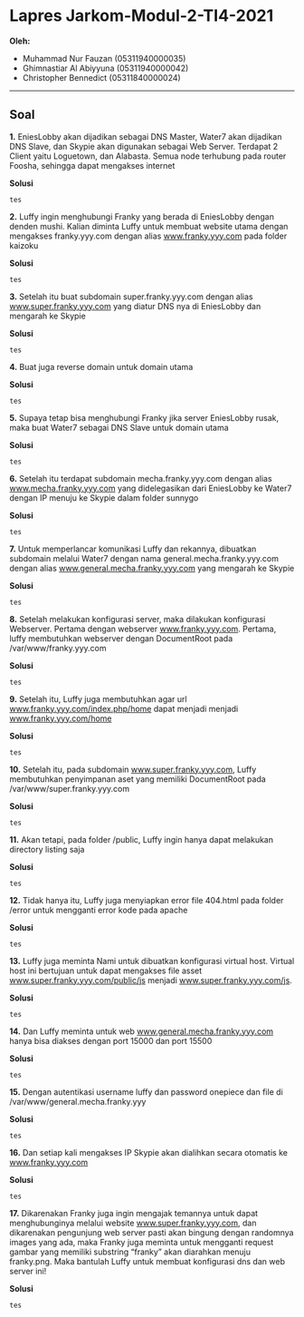 # Lapres Jarkom-Modul-2-TI4-2021

**Oleh:**
  * Muhammad Nur Fauzan (05311940000035)
  * Ghimnastiar Al Abiyyuna (05311940000042)
  * Christopher Bennedict (05311840000024)

---

## **Soal**

**1.** EniesLobby akan dijadikan sebagai DNS Master, Water7 akan dijadikan DNS Slave, dan Skypie akan digunakan sebagai Web Server. Terdapat 2 Client yaitu Loguetown, dan       Alabasta. Semua node terhubung pada router Foosha, sehingga dapat mengakses internet

**Solusi**
```
tes
```


**2.** Luffy ingin menghubungi Franky yang berada di EniesLobby dengan denden mushi. Kalian diminta Luffy untuk membuat website utama dengan mengakses franky.yyy.com dengan alias www.franky.yyy.com pada folder kaizoku

**Solusi**
```
tes
```


**3.** Setelah itu buat subdomain super.franky.yyy.com dengan alias www.super.franky.yyy.com yang diatur DNS nya di EniesLobby dan mengarah ke Skypie

**Solusi**
```
tes
```


**4.** Buat juga reverse domain untuk domain utama

**Solusi**
```
tes
```

**5.** Supaya tetap bisa menghubungi Franky jika server EniesLobby rusak, maka buat Water7 sebagai DNS Slave untuk domain utama

**Solusi**
```
tes
```

**6.** Setelah itu terdapat subdomain mecha.franky.yyy.com dengan alias www.mecha.franky.yyy.com yang didelegasikan dari EniesLobby ke Water7 dengan IP menuju ke Skypie dalam folder sunnygo

**Solusi**
```
tes
```

**7.** Untuk memperlancar komunikasi Luffy dan rekannya, dibuatkan subdomain melalui Water7 dengan nama general.mecha.franky.yyy.com dengan alias www.general.mecha.franky.yyy.com yang mengarah ke Skypie

**Solusi**
```
tes
```

**8.** Setelah melakukan konfigurasi server, maka dilakukan konfigurasi Webserver. Pertama dengan webserver www.franky.yyy.com. Pertama, luffy membutuhkan webserver dengan DocumentRoot pada /var/www/franky.yyy.com

**Solusi**
```
tes
```


**9.** Setelah itu, Luffy juga membutuhkan agar url www.franky.yyy.com/index.php/home dapat menjadi menjadi www.franky.yyy.com/home

**Solusi**
```
tes
```

**10.** Setelah itu, pada subdomain www.super.franky.yyy.com, Luffy membutuhkan penyimpanan aset yang memiliki DocumentRoot pada /var/www/super.franky.yyy.com

**Solusi**
```
tes
```

**11.** Akan tetapi, pada folder /public, Luffy ingin hanya dapat melakukan directory listing saja

**Solusi**
```
tes
```

**12.** Tidak hanya itu, Luffy juga menyiapkan error file 404.html pada folder /error untuk mengganti error kode pada apache

**Solusi**
```
tes
```

**13.** Luffy juga meminta Nami untuk dibuatkan konfigurasi virtual host. Virtual host ini bertujuan untuk dapat mengakses file asset www.super.franky.yyy.com/public/js menjadi www.super.franky.yyy.com/js. 

**Solusi**
```
tes
```

**14.** Dan Luffy meminta untuk web www.general.mecha.franky.yyy.com hanya bisa diakses dengan port 15000 dan port 15500

**Solusi**
```
tes
```

**15.** Dengan autentikasi username luffy dan password onepiece dan file di /var/www/general.mecha.franky.yyy

**Solusi**
```
tes
```


**16.** Dan setiap kali mengakses IP Skypie akan dialihkan secara otomatis ke www.franky.yyy.com

**Solusi**
```
tes
```

**17.** Dikarenakan Franky juga ingin mengajak temannya untuk dapat menghubunginya melalui website www.super.franky.yyy.com, dan dikarenakan pengunjung web server pasti akan bingung dengan randomnya images yang ada, maka Franky juga meminta untuk mengganti request gambar yang memiliki substring “franky” akan diarahkan menuju franky.png. Maka bantulah Luffy untuk membuat konfigurasi dns dan web server ini!


**Solusi**
```
tes
```
